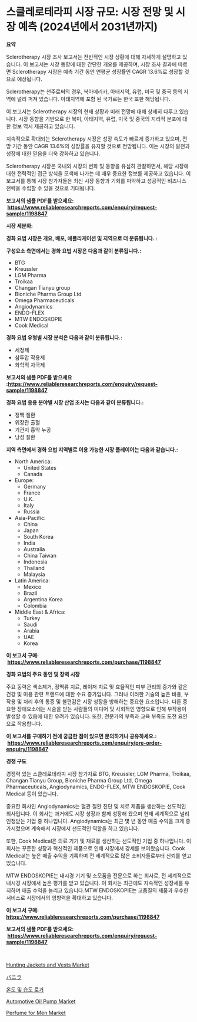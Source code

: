 <p><h1>스클레로테라피 시장 규모: 시장 전망 및 시장 예측 (2024년에서 2031년까지)</h1></p><p><strong>요약</strong></p>
<p><p>Sclerotherapy 시장 조사 보고서는 전반적인 시장 상황에 대해 자세하게 설명하고 있습니다. 이 보고서는 시장 동향에 대한 간단한 개요를 제공하며, 시장 조사 결과에 따르면 Sclerotherapy 시장은 예측 기간 동안 연평균 성장률인 CAGR 13.6%로 성장할 것으로 예상됩니다.</p><p>Sclerotherapy는 천주로써의 경우, 북아메리카, 아태지역, 유럽, 미국 및 중국 등의 지역에 널리 퍼져 있습니다. 아태지역에 포함 된 국가로는 한국 또한 해당됩니다.</p><p>이 보고서는 Sclerotherapy 시장의 현재 상황과 미래 전망에 대해 상세히 다루고 있습니다. 시장 동향을 기반으로 한 북미, 아태지역, 유럽, 미국 및 중국의 지리적 분포에 대한 정보 역시 제공하고 있습니다.</p><p>지속적으로 확대되는 Sclerotherapy 시장은 성장 속도가 빠르게 증가하고 있으며, 전망 기간 동안 CAGR 13.6%의 성장률을 유지할 것으로 전망됩니다. 이는 시장의 발전과 성장에 대한 믿음을 더욱 강화하고 있습니다.</p><p>Sclerotherapy 시장은 국내외 시장의 변화 및 동향을 유심히 관찰하면서, 해당 시장에 대한 전략적인 접근 방식을 모색해 나가는 데 매우 중요한 정보를 제공하고 있습니다. 이 보고서를 통해 시장 참가자들은 최신 시장 동향과 기회를 파악하고 성공적인 비즈니스 전략을 수립할 수 있을 것으로 기대됩니다.</p></p>
<p><strong>보고서의 샘플 PDF를 받으세요: &nbsp;<a href="https://www.reliableresearchreports.com/enquiry/request-sample/1198847">https://www.reliableresearchreports.com/enquiry/request-sample/1198847</a></strong></p>
<p><strong>시장 세분화:</strong></p>
<p><strong> 경화 요법 시장은 개요, 배포, 애플리케이션 및 지역으로 더 분류됩니다. :</strong></p>
<p><strong>구성요소 측면에서는 경화 요법 시장은 다음과 같이 분류됩니다.:</strong></p>
<p><ul><li>BTG</li><li>Kreussler</li><li>LGM Pharma</li><li>Troikaa</li><li>Changan Tianyu group</li><li>Bioniche Pharma Group Ltd</li><li>Omega Pharmaceuticals</li><li>Angiodynamics</li><li>ENDO-FLEX</li><li>MTW ENDOSKOPIE</li><li>Cook Medical</li></ul></p>
<p><strong> 경화 요법 유형별 시장 분석은 다음과 같이 분류됩니다.:</strong></p>
<p><ul><li>세정제</li><li>삼투압 작용제</li><li>화학적 자극제</li></ul></p>
<p><strong>보고서의 샘플 PDF를 받으세요 :<a href="https://www.reliableresearchreports.com/enquiry/request-sample/1198847">https://www.reliableresearchreports.com/enquiry/request-sample/1198847</a></strong></p>
<p><strong> 경화 요법 응용 분야별 시장 산업 조사는 다음과 같이 분류됩니다.:</strong></p>
<p><ul><li>정맥 질환</li><li>위장관 출혈</li><li>기관지 흉막 누공</li><li>낭성 질환</li></ul></p>
<p><strong>지역 측면에서 경화 요법 지역별로 이용 가능한 시장 플레이어는 다음과 같습니다.:</strong></p>
<p><ul>
    <li>
        North America:
        <ul>
            <li>United States</li>
            <li>Canada</li>
        </ul>
    </li>
    <li>
        Europe:
        <ul>
            <li>Germany</li>
            <li>France</li>
            <li>U.K.</li>
            <li>Italy</li>
            <li>Russia</li>
        </ul>
    </li>
    <li>
        Asia-Pacific:
        <ul>
            <li>China</li>
            <li>Japan</li>
            <li>South Korea</li>
            <li>India</li>
            <li>Australia</li>
            <li>China Taiwan</li>
            <li>Indonesia</li>
            <li>Thailand</li>
            <li>Malaysia</li>
        </ul>
    </li>
    <li>
        Latin America:
        <ul>
            <li>Mexico</li>
            <li>Brazil</li>
            <li>Argentina Korea</li>
            <li>Colombia</li>
        </ul>
    </li>
    <li>
        Middle East & Africa:
        <ul>
            <li>Turkey</li>
            <li>Saudi</li>
            <li>Arabia</li>
            <li>UAE</li>
            <li>Korea</li>
        </ul>
    </li>
    </ul></p>
<p><strong>이 보고서 구매: &nbsp;<a href="https://www.reliableresearchreports.com/purchase/1198847">https://www.reliableresearchreports.com/purchase/1198847</a></strong></p>
<p><strong>경화 요법의 주요 동인 및 장벽 시장</strong></p>
<p><p>주요 동력은 색소제거, 정맥류 치료, 레이저 치료 및 효율적인 피부 관리의 증가와 같은 건강 및 미용 관련 트렌드에 대한 수요 증가입니다. 그러나 이러한 기술의 높은 비용, 부작용 및 처리 후의 통증 및 불편감은 시장 성장을 방해하는 중요한 요소입니다. 다른 중요한 장애요소에는 시술을 받는 사람들의 미디어 및 사회적인 영향으로 인해 부작용이 발생할 수 있음에 대한 우려가 있습니다. 또한, 전문가의 부족과 교육 부족도 도전 요인으로 작용합니다.</p></p>
<p><strong>이 보고서를 구매하기 전에 궁금한 점이 있으면 문의하거나 공유하세요.: &nbsp;<a href="https://www.reliableresearchreports.com/enquiry/pre-order-enquiry/1198847">https://www.reliableresearchreports.com/enquiry/pre-order-enquiry/1198847</a></strong></p>
<p><strong>경쟁 구도</strong></p>
<p><p>경쟁력 있는 스클레로테라피 시장 참가자로 BTG, Kreussler, LGM Pharma, Troikaa, Changan Tianyu Group, Bioniche Pharma Group Ltd, Omega Pharmaceuticals, Angiodynamics, ENDO-FLEX, MTW ENDOSKOPIE, Cook Medical 등이 있습니다. </p><p>중요한 회사인 Angiodynamics는 혈관 질환 진단 및 치료 제품을 생산하는 선도적인 회사입니다. 이 회사는 과거에도 시장 성장과 함께 성장해 왔으며 현재 세계적으로 널리 인정받는 기업 중 하나입니다. Angiodynamics는 최근 몇 년 동안 매출 수익을 크게 증가시켰으며 계속해서 시장에서 선도적인 역할을 하고 있습니다.</p><p>또한, Cook Medical은 의료 기기 및 재료를 생산하는 선도적인 기업 중 하나입니다. 이 회사는 꾸준한 성장과 혁신적인 제품으로 인해 시장에서 강세를 보여왔습니다. Cook Medical는 높은 매출 수익을 기록하며 전 세계적으로 많은 소비자들로부터 신뢰를 얻고 있습니다.</p><p>MTW ENDOSKOPIE는 내시경 기기 및 소모품을 전문으로 하는 회사로, 전 세계적으로 내시경 시장에서 높은 평가를 받고 있습니다. 이 회사는 최근에도 지속적인 성장세를 유지하며 매출 수익을 늘리고 있습니다.MTW ENDOSKOPIE는 고품질의 제품과 우수한 서비스로 시장에서의 영향력을 확대하고 있습니다.</p></p>
<p><strong>이 보고서 구매: &nbsp; <a href="https://www.reliableresearchreports.com/purchase/1198847">https://www.reliableresearchreports.com/purchase/1198847</a></strong></p>
<p><strong>보고서의 샘플 PDF를 받으세요: &nbsp;<a href="https://www.reliableresearchreports.com/enquiry/request-sample/1198847">https://www.reliableresearchreports.com/enquiry/request-sample/1198847</a></strong><strong></strong></p>
<p>&nbsp;</p>
<p><p><a href="https://rainy-horn-d69.notion.site/Hunting-Jackets-and-Vests-Market-Provides-a-Comprehensive-Analysis-Including-a-Macro-Overview-of-the-4da1284e38dd40fd9b5c45647979a3f4">Hunting Jackets and Vests Market</a></p><p><a href="https://github.com/ihabdkwlxs948/Market-Research-Report-List-1/blob/main/5513107188438.md">バニラ</a></p><p><a href="https://github.com/hxzi07639916/Market-Research-Report-List-1/blob/main/4926126188283.md">온도 및 습도 로거</a></p><p><a href="https://github.com/mabutironaldo/Market-Research-Report-List-3/blob/main/automotive-oil-pump-market.md">Automotive Oil Pump Market</a></p><p><a href="https://issuu.com/reportprime-2/docs/perfume-for-men-market-size-2030.pptx">Perfume for Men Market</a></p></p>